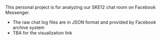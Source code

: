 This personal project is for analyzing our SKE12 chat room on Facebook Messenger.
- The raw chat log files are in JSON format and provided by Facebook archive system
- TBA for the visualization link
